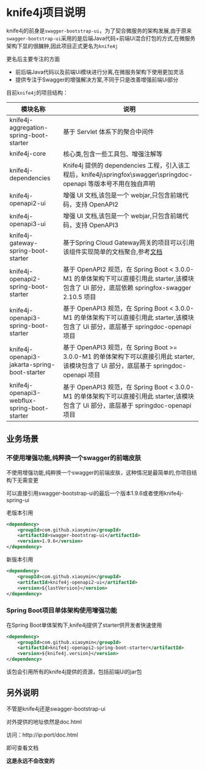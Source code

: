 # knife4j项目说明

knife4j的前身是`swagger-bootstrap-ui`，为了契合微服务的架构发展,由于原来`swagger-bootstrap-ui`采用的是后端Java代码+前端Ui混合打包的方式,在微服务架构下显的很臃肿,因此项目正式更名为`knife4j`

更名后主要专注的方面

- 前后端Java代码以及前端Ui模块进行分离,在微服务架构下使用更加灵活
- 提供专注于Swagger的增强解决方案,不同于只是改善增强前端Ui部分

目前`knife4j`的项目结构：

| 模块名称                                         | 说明                                                                                                |
|----------------------------------------------|---------------------------------------------------------------------------------------------------|
| knife4j-aggregation-spring-boot-starter      | 基于 Servlet 体系下的聚合中间件                                                                              |
| knife4j-core                                 | 核心类,包含一些工具包、增强注解等                                                                                 |
| knife4j-dependencies                         | Knife4j 提供的 dependencies 工程，引入该工程后，knife4j\springfox\swagger\springdoc-openapi 等版本号不用在独自声明        |
| knife4j-openapi2-ui                          | 增强 UI 文档,该包是一个 webjar,只包含前端代码，支持 OpenAPI2                                                         |
| knife4j-openapi3-ui                          | 增强 UI 文档,该包是一个 webjar,只包含前端代码，支持 OpenAPI3                                                         |
| knife4j-gateway-spring-boot-starter          | 基于Spring Cloud Gateway网关的项目可以引用该组件实现简单的文档聚合,参考[文档](knife4j-gateway-spring-boot-starter)           |
| knife4j-openapi2-spring-boot-starter         | 基于 OpenAPI2 规范，在 Spring Boot < 3.0.0-M1 的单体架构下可以直接引用此 starter,该模块包含了 Ui 部分，底层依赖 springfox-swagger 2.10.5 项目 |
| knife4j-openapi3-spring-boot-starter         | 基于 OpenAPI3 规范，在 Spring Boot < 3.0.0-M1 的单体架构下可以直接引用此 starter,该模块包含了 Ui 部分，底层基于 springdoc-openapi 项目 |
| knife4j-openapi3-jakarta-spring-boot-starter | 基于 OpenAPI3 规范，在 Spring Boot >= 3.0.0-M1 的单体架构下可以直接引用此 starter,该模块包含了 Ui 部分，底层基于 springdoc-openapi 项目 |
| knife4j-openapi3-webflux-spring-boot-starter | 基于 OpenAPI3 规范，在 Spring Boot <  3.0.0-M1 的单体架构下可以直接引用此 starter,该模块包含了 Ui 部分，底层基于 springdoc-openapi 项目 |

## 业务场景

### 不使用增强功能,纯粹换一个swagger的前端皮肤

不使用增强功能,纯粹换一个swagger的前端皮肤，这种情况是最简单的,你项目结构下无需变更

可以直接引用swagger-bootstrap-ui的最后一个版本1.9.6或者使用knife4j-spring-ui

老版本引用

```xml
<dependency>
    <groupId>com.github.xiaoymin</groupId>
    <artifactId>swagger-bootstrap-ui</artifactId>
    <version>1.9.6</version>
</dependency>
```

新版本引用

```xml
<dependency>
    <groupId>com.github.xiaoymin</groupId>
    <artifactId>knife4j-openapi2-ui</artifactId>
    <version>${lastVersion}</version>
</dependency>
```

### Spring Boot项目单体架构使用增强功能

在Spring Boot单体架构下,knife4j提供了starter供开发者快速使用

```xml
<dependency>
    <groupId>com.github.xiaoymin</groupId>
    <artifactId>knife4j-openapi2-spring-boot-starter</artifactId>
    <version>${knife4j.version}</version>
</dependency>
```

该包会引用所有的knife4j提供的资源，包括前端Ui的jar包
 
## 另外说明

不管是knife4j还是swagger-bootstrap-ui

对外提供的地址依然是doc.html

访问：http://ip:port/doc.html

即可查看文档

**这是永远不会改变的**
